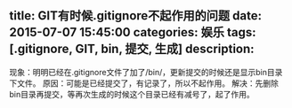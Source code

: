 title: GIT有时候.gitignore不起作用的问题
date: 2015-07-07 15:45:00
categories: 娱乐
tags: [.gitignore, GIT, bin, 提交, 生成]
description:
---
现象：明明已经在.gitignore文件了加了/bin/，更新提交的时候还是显示bin目录下文件。
原因：可能是已经提交了，有记录了，所以不起作用。
解决：先删除bin目录再提交，等再次生成的时候这个目录已经有减号了，起了作用。
